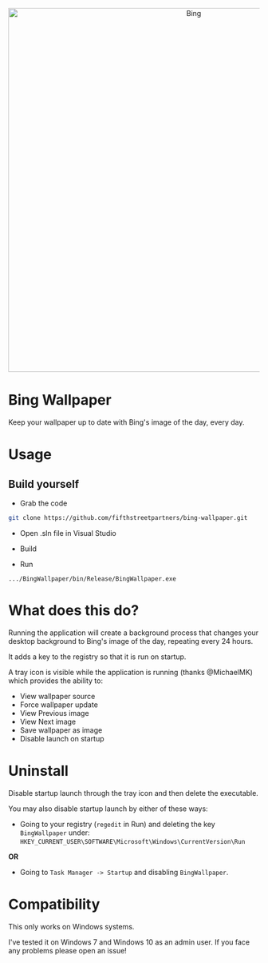 <p align="center">
  <img src="https://www.bing.com/th?id=OHR.SkyIslands_EN-US4150149691_1920x1080.jpg&rf=LaDigue_1920x1080.jpg&pid=hp" alt="Bing" width="728"/>
</p>

# Bing Wallpaper
Keep your wallpaper up to date with Bing's image of the day, every day.

# Usage

## Build yourself

 - Grab the code

```bash
git clone https://github.com/fifthstreetpartners/bing-wallpaper.git
````

 - Open .sln file in Visual Studio

 - Build

 - Run

```
.../BingWallpaper/bin/Release/BingWallpaper.exe
```

# What does this do?

Running the application will create a background process that changes your desktop background to Bing's image of the day, repeating every 24 hours.

It adds a key to the registry so that it is run on startup.

A tray icon is visible while the application is running (thanks @MichaelMK) which provides the ability to:

* View wallpaper source
* Force wallpaper update
* View Previous image
* View Next image
* Save wallpaper as image
* Disable launch on startup

# Uninstall

Disable startup launch through the tray icon and then delete the executable.



You may also disable startup launch by either of these ways:
 
 - Going to your registry (`regedit` in Run) and deleting the key `BingWallpaper` under: `HKEY_CURRENT_USER\SOFTWARE\Microsoft\Windows\CurrentVersion\Run`
 
**OR**
 
 - Going to `Task Manager -> Startup` and disabling `BingWallpaper`.

# Compatibility

This only works on Windows systems.

I've tested it on Windows 7 and Windows 10 as an admin user. If you face any problems please open an issue!
